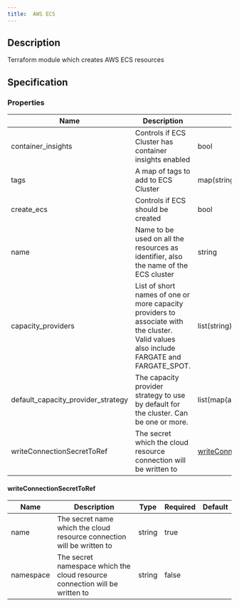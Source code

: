 ```yaml
---
title:  AWS ECS
---
```


## Description

Terraform module which creates AWS ECS resources

## Specification


### Properties

 Name | Description | Type | Required | Default 
 ------------ | ------------- | ------------- | ------------- | ------------- 
 container_insights | Controls if ECS Cluster has container insights enabled | bool | false |  
 tags | A map of tags to add to ECS Cluster | map(string) | false |  
 create_ecs | Controls if ECS should be created | bool | false |  
 name | Name to be used on all the resources as identifier, also the name of the ECS cluster | string | false |  
 capacity_providers | List of short names of one or more capacity providers to associate with the cluster. Valid values also include FARGATE and FARGATE_SPOT. | list(string) | false |  
 default_capacity_provider_strategy | The capacity provider strategy to use by default for the cluster. Can be one or more. | list(map(any)) | false |  
 writeConnectionSecretToRef | The secret which the cloud resource connection will be written to | [writeConnectionSecretToRef](#writeConnectionSecretToRef) | false |  


#### writeConnectionSecretToRef

 Name | Description | Type | Required | Default 
 ------------ | ------------- | ------------- | ------------- | ------------- 
 name | The secret name which the cloud resource connection will be written to | string | true |  
 namespace | The secret namespace which the cloud resource connection will be written to | string | false |  
